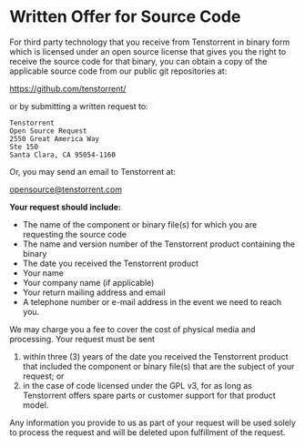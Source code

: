 # Written Offer for Source Code
For third party technology that you receive from Tenstorrent in binary form which is licensed under an open source license that gives you the right to receive the source code for that binary, you can obtain a copy of the applicable source code from our public git repositories at:

https://github.com/tenstorrent/

or by submitting a written request to:

```
Tenstorrent
Open Source Request
2550 Great America Way
Ste 150
Santa Clara, CA 95054-1160
```

Or, you may send an email to Tenstorrent at:

opensource@tenstorrent.com

**Your request should include:**

- The name of the component or binary file(s) for which you are requesting the source code
- The name and version number of the Tenstorrent product containing the binary
- The date you received the Tenstorrent product
- Your name
- Your company name (if applicable)
- Your return mailing address and email
- A telephone number or e-mail address in the event we need to reach you.

We may charge you a fee to cover the cost of physical media and processing. Your request must be sent
1. within three (3) years of the date you received the Tenstorrent product that included the component or binary file(s) that are the subject of your request; or
2. in the case of code licensed under the GPL v3, for as long as Tenstorrent offers spare parts or customer support for that product model.

Any information you provide to us as part of your request will be used solely to process the request and will be deleted upon fulfillment of the request.
